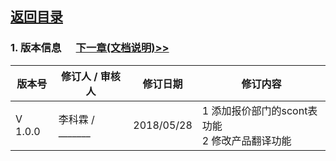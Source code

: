 ## [返回目录](../readme.md)   
### 1. 版本信息 &nbsp;&nbsp;&nbsp;&nbsp; [下一章(文档说明)>>](./2_Introduction.md)
  版本号  |  修订人 / 审核人  |   修订日期   | 修订内容
--------- | ---------------- | ----------- | --------
 V 1.0.0  | 李科霖 / _______ | 2018/05/28  |1 添加报价部门的scont表功能<br> 2 修改产品翻译功能

